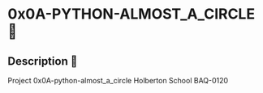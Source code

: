 # 0x0A-PYTHON-ALMOST_A_CIRCLE :robot:

## Description :speech_balloon:
Project 0x0A-python-almost_a_circle Holberton School BAQ-0120
